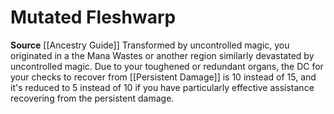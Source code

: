﻿---
id: '126'
name: Mutated Fleshwarp
rarity: Common
source: '[[DATABASE/source/Ancestry Guide|Ancestry Guide]]'
trait: null
type: Heritage

---
# Mutated Fleshwarp

**Source** [[Ancestry Guide]] 
Transformed by uncontrolled magic, you originated in a the Mana Wastes or another region similarly devastated by uncontrolled magic. Due to your toughened or redundant organs, the DC for your checks to recover from [[Persistent Damage]] is 10 instead of 15, and it's reduced to 5 instead of 10 if you have particularly effective assistance recovering from the persistent damage.